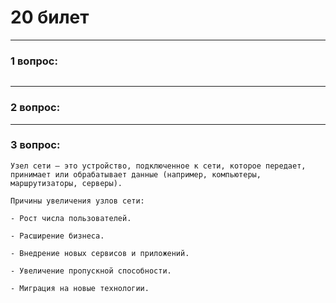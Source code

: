 # 20 билет

---

### 1 вопрос:
```

```

---

### 2 вопрос:

---

### 3 вопрос:
```text
Узел сети — это устройство, подключенное к сети, которое передает, принимает или обрабатывает данные (например, компьютеры, маршрутизаторы, серверы).

Причины увеличения узлов сети:

- Рост числа пользователей.

- Расширение бизнеса.

- Внедрение новых сервисов и приложений.

- Увеличение пропускной способности.

- Миграция на новые технологии.
```